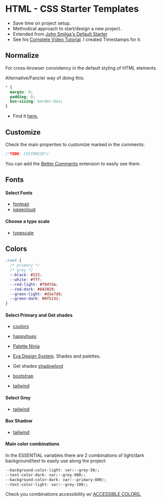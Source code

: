 # HTML - CSS Starter Templates

- Save time on project setup.
- Methodical approach to start/design a new project.
- Extended from [John Smilga's Default Starter](https://github.com/john-smilga/default-starter)
- See his [Complete Video Tutorial](https://youtu.be/UDdyGNlQK5w). I created Timestamps for it.

## Normalize

For cross-browser consistency in the default styling of HTML elements.

Alternative/Fancier way of doing this:

```css
* {
  margin: 0;
  padding: 0;
  box-sizing: border-box;
}
```

- Find it [here.](https://necolas.github.io/normalize.css/)

## Customize

Check the main properties to customize marked in the comments:

```css
/*TODO: CUSTOMIZE*/
```

You can add the [Better Comments](https://marketplace.visualstudio.com/items?itemName=aaron-bond.better-comments) extension to easily see them.

## Fonts

#### Select Fonts

- [fontpair](https://www.fontpair.co/)
- [pagecloud](https://www.pagecloud.com/blog/best-google-fonts-pairings)

#### Choose a type scale

- [typescale](https://type-scale.com/)

## Colors

```css
:root {
  /* primary */
  /* grey */
  --black: #222;
  --white: #fff;
  --red-light: #f8d7da;
  --red-dark: #842029;
  --green-light: #d1e7dd;
  --green-dark: #0f5132;
}
```

#### Select Primary and Get shades

- [coolors](https://coolors.co/)
- [happyhues](https://www.happyhues.co/)
- [Palette Ninja](https://palette.ninja/)
- [Eva Design System](https://colors.eva.design/). Shades and palettes.
- Get shades [shadowlord](https://noeldelgado.github.io/shadowlord/#73fdad)

- [bootstrap](https://getbootstrap.com/docs/5.0/customize/color/#color-sass-maps)
- [tailwind](https://tailwindcss.com/docs/customizing-colors#color-palette-reference)

#### Select Grey

- [tailwind](https://tailwindcss.com/docs/customizing-colors#color-palette-reference)

#### Box Shadow

- [tailwind](https://tailwindcss.com/docs/box-shadow)

#### Main color combinations

In the ESSENTIAL variables there are 2 combinations of light/dark background/text to easily use along the project:

```css
--background-color-light: var(--grey-50);
--text-color-dark: var(--grey-900);
--background-color-dark: var(--primary-800);
--text-color-light: var(--grey-100);
```

Check you combinations accessibility w/ [ACCESSIBLE COLORS.](https://accessible-colors.com/)
